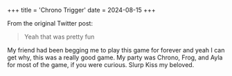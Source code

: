 +++
title = 'Chrono Trigger'
date = 2024-08-15
+++

From the original Twitter post:

> Yeah that was pretty fun

My friend had been begging me to play this game for forever and yeah I can get why, this was a really good game. My party was Chrono, Frog, and Ayla for most of the game, if you were curious. Slurp Kiss my beloved.